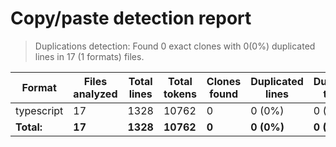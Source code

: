<!-- textlint-disable -->

# Copy/paste detection report

> Duplications detection: Found 0 exact clones with 0(0%) duplicated lines in 17 (1 formats) files.

| Format     | Files analyzed | Total lines | Total tokens | Clones found | Duplicated lines | Duplicated tokens |
| ---------- | -------------- | ----------- | ------------ | ------------ | ---------------- | ----------------- |
| typescript | 17             | 1328        | 10762        | 0            | 0 (0%)           | 0 (0%)            |
| **Total:** | **17**         | **1328**    | **10762**    | **0**        | **0 (0%)**       | **0 (0%)**        |
